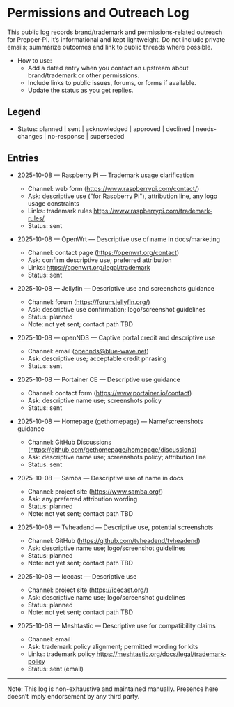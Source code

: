 # Permissions and Outreach Log

This public log records brand/trademark and permissions-related outreach for Prepper‑Pi. It’s informational and kept lightweight. Do not include private emails; summarize outcomes and link to public threads where possible.

- How to use:
  - Add a dated entry when you contact an upstream about brand/trademark or other permissions.
  - Include links to public issues, forums, or forms if available.
  - Update the status as you get replies.

## Legend
- Status: planned | sent | acknowledged | approved | declined | needs-changes | no-response | superseded

## Entries

- 2025-10-08 — Raspberry Pi — Trademark usage clarification
  - Channel: web form (https://www.raspberrypi.com/contact/)
  - Ask: descriptive use ("for Raspberry Pi"), attribution line, any logo usage constraints
  - Links: trademark rules https://www.raspberrypi.com/trademark-rules/
  - Status: sent

- 2025-10-08 — OpenWrt — Descriptive use of name in docs/marketing
  - Channel: contact page (https://openwrt.org/contact)
  - Ask: confirm descriptive use; preferred attribution
  - Links: https://openwrt.org/legal/trademark
  - Status: sent

- 2025-10-08 — Jellyfin — Descriptive use and screenshots guidance
  - Channel: forum (https://forum.jellyfin.org/)
  - Ask: descriptive use confirmation; logo/screenshot guidelines
  - Status: planned
  - Note: not yet sent; contact path TBD

- 2025-10-08 — openNDS — Captive portal credit and descriptive use
  - Channel: email (opennds@blue-wave.net)
  - Ask: descriptive use; acceptable credit phrasing
  - Status: sent

- 2025-10-08 — Portainer CE — Descriptive use guidance
  - Channel: contact form (https://www.portainer.io/contact)
  - Ask: descriptive name use; screenshots policy
  - Status: sent

- 2025-10-08 — Homepage (gethomepage) — Name/screenshots guidance
  - Channel: GitHub Discussions (https://github.com/gethomepage/homepage/discussions)
  - Ask: descriptive name use; screenshots policy; attribution line
  - Status: sent

- 2025-10-08 — Samba — Descriptive use of name in docs
  - Channel: project site (https://www.samba.org/)
  - Ask: any preferred attribution wording
  - Status: planned
  - Note: not yet sent; contact path TBD

- 2025-10-08 — Tvheadend — Descriptive use, potential screenshots
  - Channel: GitHub (https://github.com/tvheadend/tvheadend)
  - Ask: descriptive name use; logo/screenshot guidelines
  - Status: planned
  - Note: not yet sent; contact path TBD

- 2025-10-08 — Icecast — Descriptive use
  - Channel: project site (https://icecast.org/)
  - Ask: descriptive name use; logo/screenshot guidelines
  - Status: planned
  - Note: not yet sent; contact path TBD

- 2025-10-08 — Meshtastic — Descriptive use for compatibility claims
  - Channel: email
  - Ask: trademark policy alignment; permitted wording for kits
  - Links: trademark policy https://meshtastic.org/docs/legal/trademark-policy
  - Status: sent (email)

---

Note: This log is non-exhaustive and maintained manually. Presence here doesn’t imply endorsement by any third party.
